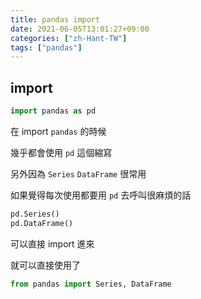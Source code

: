 ```yaml
---
title: pandas import
date: 2021-06-05T13:01:27+09:00
categories: ["zh-Hant-TW"]
tags: ["pandas"]
---
```


## import

```python
import pandas as pd
```

在 import `pandas` 的時候

幾乎都會使用 `pd` 這個縮寫

另外因為 `Series` `DataFrame` 很常用

如果覺得每次使用都要用 `pd` 去呼叫很麻煩的話

```python
pd.Series()
pd.DataFrame()
```

可以直接 import 進來

就可以直接使用了

```python
from pandas import Series, DataFrame
```
